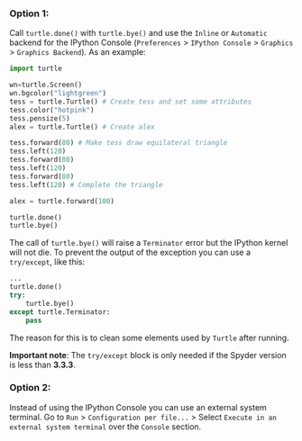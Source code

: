 ### Option 1:
Call `turtle.done()` with `turtle.bye()` and use the `Inline` or `Automatic` backend for the IPython Console (`Preferences` > `IPython Console` > `Graphics` > `Graphics Backend`). As an example:
```python
import turtle

wn=turtle.Screen()
wn.bgcolor("lightgreen")
tess = turtle.Turtle() # Create tess and set some attributes
tess.color("hotpink")
tess.pensize(5)
alex = turtle.Turtle() # Create alex

tess.forward(80) # Make tess draw equilateral triangle
tess.left(120)
tess.forward(80)
tess.left(120)
tess.forward(80)
tess.left(120) # Complete the triangle

alex = turtle.forward(100)

turtle.done()
turtle.bye()   
```

The call of `turtle.bye()` will raise a `Terminator` error but the IPython kernel will not die. To prevent the output of the exception you can use a `try/except`, like this:

```python
...
turtle.done()
try:
    turtle.bye()   
except turtle.Terminator:
    pass
```

The reason for this is to clean some elements used by `Turtle` after running.

**Important note**: The `try/except` block is only needed if the Spyder version is less than **3.3.3**.

### Option 2:

Instead of using the IPython Console you can use an external system terminal. Go to `Run` > `Configuration per file...` > Select `Execute in an external system terminal` over the `Console` section.
